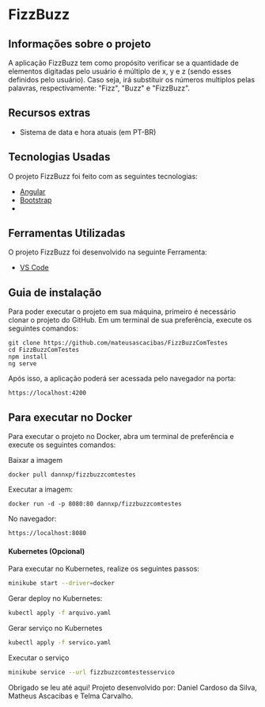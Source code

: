 # FizzBuzz

## Informações sobre o projeto

A aplicação FizzBuzz tem como propósito verificar se a quantidade de elementos digitadas pelo usuário é múltiplo de x, y e z (sendo esses definidos pelo usuário). Caso seja, irá substituir os números multiplos pelas palavras, respectivamente: "Fizz", "Buzz" e "FizzBuzz".

## Recursos extras

- Sistema de data e hora atuais (em PT-BR)


## Tecnologias Usadas

O projeto FizzBuzz foi feito com as seguintes tecnologias:

- [Angular](https://angular.io/)
- [Bootstrap](https://getbootstrap.com/)
- 
## Ferramentas Utilizadas

O projeto FizzBuzz foi desenvolvido na seguinte Ferramenta:

- [VS Code](https://code.visualstudio.com/)

## Guia de instalação 

Para poder executar o projeto em sua máquina, primeiro é necessário clonar o projeto do GitHub. Em um terminal de sua preferência, execute os seguintes comandos:

```
git clone https://github.com/mateusascacibas/FizzBuzzComTestes
cd FizzBuzzComTestes
npm install
ng serve
```
Após isso, a aplicação poderá ser acessada pelo navegador na porta:

```https://localhost:4200```

## Para executar no Docker

Para executar o projeto no Docker, abra um terminal de preferência e execute os seguintes comandos: 




Baixar a imagem
```
docker pull dannxp/fizzbuzzcomtestes
```

Executar a imagem:

```
docker run -d -p 8080:80 dannxp/fizzbuzzcomtestes
```

No navegador:

```sh
https://localhost:8080
```

#### Kubernetes (Opcional)

Para executar no Kubernetes, realize os seguintes passos:

```sh
minikube start --driver=docker
```

Gerar deploy no Kubernetes:

```sh
kubectl apply -f arquivo.yaml
```

Gerar serviço no Kubernetes
```sh
kubectl apply -f servico.yaml
```
Executar o serviço

```sh
minikube service --url fizzbuzzcomtestesservico
```

Obrigado se leu até aqui!
Projeto desenvolvido por: Daniel Cardoso da Silva, Matheus Ascacibas e Telma Carvalho.
